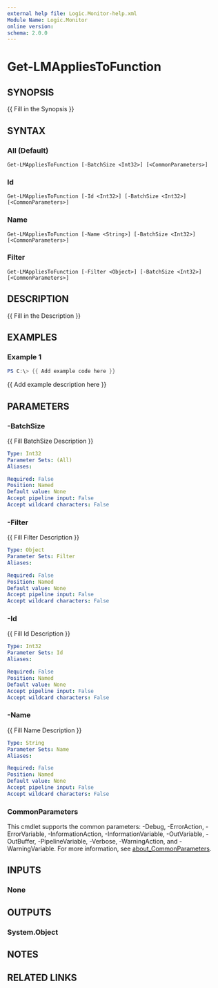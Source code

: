 ```yaml
---
external help file: Logic.Monitor-help.xml
Module Name: Logic.Monitor
online version:
schema: 2.0.0
---
```


# Get-LMAppliesToFunction

## SYNOPSIS
{{ Fill in the Synopsis }}

## SYNTAX

### All (Default)
```
Get-LMAppliesToFunction [-BatchSize <Int32>] [<CommonParameters>]
```

### Id
```
Get-LMAppliesToFunction [-Id <Int32>] [-BatchSize <Int32>] [<CommonParameters>]
```

### Name
```
Get-LMAppliesToFunction [-Name <String>] [-BatchSize <Int32>] [<CommonParameters>]
```

### Filter
```
Get-LMAppliesToFunction [-Filter <Object>] [-BatchSize <Int32>] [<CommonParameters>]
```

## DESCRIPTION
{{ Fill in the Description }}

## EXAMPLES

### Example 1
```powershell
PS C:\> {{ Add example code here }}
```

{{ Add example description here }}

## PARAMETERS

### -BatchSize
{{ Fill BatchSize Description }}

```yaml
Type: Int32
Parameter Sets: (All)
Aliases:

Required: False
Position: Named
Default value: None
Accept pipeline input: False
Accept wildcard characters: False
```

### -Filter
{{ Fill Filter Description }}

```yaml
Type: Object
Parameter Sets: Filter
Aliases:

Required: False
Position: Named
Default value: None
Accept pipeline input: False
Accept wildcard characters: False
```

### -Id
{{ Fill Id Description }}

```yaml
Type: Int32
Parameter Sets: Id
Aliases:

Required: False
Position: Named
Default value: None
Accept pipeline input: False
Accept wildcard characters: False
```

### -Name
{{ Fill Name Description }}

```yaml
Type: String
Parameter Sets: Name
Aliases:

Required: False
Position: Named
Default value: None
Accept pipeline input: False
Accept wildcard characters: False
```

### CommonParameters
This cmdlet supports the common parameters: -Debug, -ErrorAction, -ErrorVariable, -InformationAction, -InformationVariable, -OutVariable, -OutBuffer, -PipelineVariable, -Verbose, -WarningAction, and -WarningVariable. For more information, see [about_CommonParameters](http://go.microsoft.com/fwlink/?LinkID=113216).

## INPUTS

### None
## OUTPUTS

### System.Object
## NOTES

## RELATED LINKS
